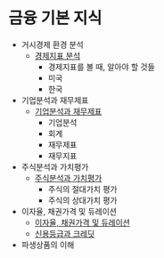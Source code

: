 # 금융 기본 지식

- 거시경제 환경 분석  
    - [경제지표 분석](./md/Economic_Indicators.md)  
        - 경제지표를 볼 때, 알아야 할 것들  
        - 미국  
        - 한국  
- 기업분석과 재무제표  
    - [기업분석과 재무제표](./md/Finance_Statements.md)  
        - 기업분석  
        - 회계  
        - 재무제표  
        - 재무지표  
- 주식분석과 가치평가  
    - [주식분석과 가치평가](./md/Stock_Analysis_And_Estimation.md)  
        - 주식의 절대가치 평가  
        - 주식의 상대가치 평가  
- 이자율, 채권가격 및 듀레이션  
    - [이자율, 채권가격 및 듀레이션](./md/bonds_and_interest_ratestt.md)  
    - [신용등급과 크레딧](./md/credit_rating.md)  
- 파생상품의 이해  